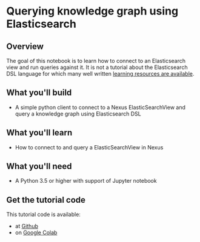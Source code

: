 # Querying knowledge graph using Elasticsearch

## Overview

The goal of this notebook is to learn how to connect to an Elasticsearch view and run queries against it. 
It is not a tutorial about the Elasticsearch DSL language for which many well written [learning resources are available](https://www.elastic.co/guide/en/elasticsearch/reference/current/query-dsl.html).


## What you'll build

* A simple python client to connect to a Nexus ElasticSearchView and query a knowledge graph using Elasticsearch DSL

## What you'll learn

* How to connect to and query a ElasticSearchView in Nexus

## What you'll need

* A Python 3.5 or higher  with support of Jupyter notebook


## Get the tutorial code

This tutorial code is available:

* at [Github](https://github.com/BlueBrain/nexus/blob/master/docs/src/main/paradox/docs/tutorial/notebooks/Querying_ElasticSearchView.ipynb)
* on [Google Colab](https://colab.research.google.com/github/BlueBrain/nexus/blob/master/docs/src/main/paradox/docs/tutorial/notebooks/Querying_ElasticSearchView.ipynb)
